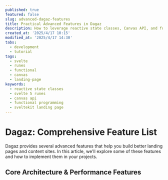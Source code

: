 ```yaml
---
published: true
featured: false
slug: advanced-dagaz-features
title: Practical Advanced Features in Dagaz
description: How to leverage reactive state classes, Canvas API, and functional programming in your Dagaz landing page
created_at: '2025/4/17 10:15'
modified_at: '2025/4/17 14:30'
tabs:
  - development
  - tutorial
tags:
  - svelte
  - runes
  - functional
  - canvas
  - landing-page
keywords:
  - reactive state classes
  - svelte 5 runes
  - canvas api
  - functional programming
  - sveltekit landing page
---
```


# Dagaz: Comprehensive Feature List

Dagaz provides several advanced features that help you build better landing pages and content sites. In this article, we'll explore some of these features and how to implement them in your projects.

## Core Architecture & Performance Features
